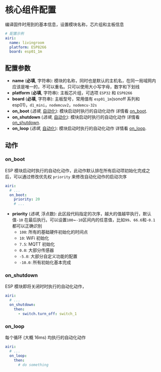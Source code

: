 # 核心组件配置

编译固件时用到的基本信息，设置模块名称，芯片组和主板信息


```yaml
# 配置示例
airi:
  name: livingroom
  platform: ESP8266
  board: esp01_1m
```

## 配置参数

- **name** (**必填**, 字符串): 模块的名称，同时也是默认的主机名，在同一局域网内应该是唯一的，不可以重名。只可以使用大小写字母，数字和下划线
- **platform** (**必填**, 字符串): 主板芯片组，可选项 `ESP32` 和 `ESP8266`
- **board** (**必填**, 字符串): 主板型号，常用值有 `esp01_1m`(sonoff  系列和 esp01)，`d1_mini`，`nodemcuv2`，`nodemcu-32s`
- **on_boot** (*选填*, [自动化](mqtt/guides/automations)): 模块启动时执行的自动化动作 详情看 [on_boot](#on_boot).
- **on_shutdown** (*选填*, [自动化](mqtt/guides/automations)): 模块启动时执行的自动化动作 详情看 [on_shutdown](#on_shutdown).
- **on_loop** (*选填*, [自动化](mqtt/guides/automations)): 模块启动时执行的自动化动作 详情看 [on_loop](#on_loop).

## 动作

### on_boot

ESP 模块启动时执行的自动化动作，此动作默认排在所有启动项初始化完成之后，可以通过修改优先权 `priority` 来修改自动化动作的启动次序

```yaml
airi:
  # ...
  on_boot:
    priority: 20
    # ...
```

- **priority** (*选填*, 浮点数): 此区段代码指定的次序，越大的值越早执行，默认值`-10` 在最后执行。可以设置`100`~`-10`区间内的任意值，比如`99`、`66.6`和`-0.1` 都可以正确识别
  - `100`: 所有的基础硬件初始化的时间点
  - `10`: WiFi 初始化
  - `7.5`:  MQTT 初始化
  - `0.0`: 大部分传感器
  - `-5.0`: 大部分自定义功能的配置
  - `-10.0`: 所有初始化基本完成
<!-- ，比如设置开关的初始状态就要放在此处 -->



### on_shutdown

ESP 模块即将关闭时时执行的自动化动作，



```yaml
airi:
  # ...
  on_shutdown:
    then:
      - switch.turn_off: switch_1
```


### on_loop

每个循环 (大概 16ms) 均执行的自动化动作


```yaml
airi:
  # ...
  on_loop:
    then:
      # do something
```































